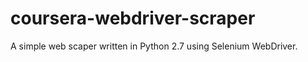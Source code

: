 coursera-webdriver-scraper
==========================

A simple web scaper written in Python 2.7 using Selenium WebDriver.